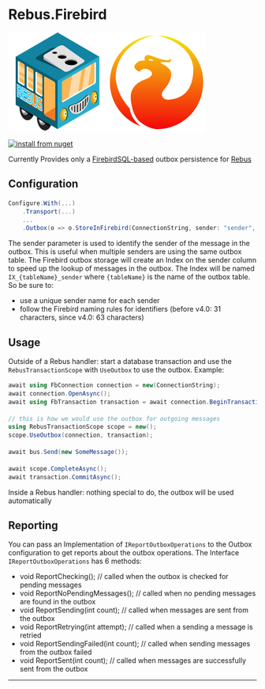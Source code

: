 # Rebus.Firebird
![](https://raw.githubusercontent.com/amroel/Rebus.Firebird/main/artwork/little_rebusbus2_copy-200x200.png)![](https://raw.githubusercontent.com/amroel/Rebus.Firebird/main/artwork/firebird-logo-200.png)

[![install from nuget](https://img.shields.io/nuget/v/Rebus.Firebird.svg?style=flat-square)](https://www.nuget.org/packages/Rebus.Firebird)

Currently Provides only a [FirebirdSQL-based](https://firebirdsql.org/) outbox persistence for [Rebus](https://github.com/rebus-org/Rebus) 

## Configuration

```csharp
Configure.With(...)
	.Transport(...)
	...
	.Outbox(o => o.StoreInFirebird(ConnectionString, sender: "sender", tableName: "rebus_oubox"))
```
The sender parameter is used to identify the sender of the message in the outbox. This is useful when multiple senders are using the same outbox table.
The Firebird outbox storage will create an Index on the sender column to speed up the lookup of messages in the outbox.
The Index will be named `IX_{tableName}_sender` where `{tableName}` is the name of the outbox table.
So be sure to:
- use a unique sender name for each sender
- follow the Firebird naming rules for identifiers (before v4.0: 31 characters, since v4.0: 63 characters)

## Usage
Outside of a Rebus handler:
start a database transaction and use the `RebusTransactionScope` with `UseOutbox` to use the outbox.
Example:

```csharp
await using FbConnection connection = new(ConnectionString);
await connection.OpenAsync();
await using FbTransaction transaction = await connection.BeginTransactionAsync();

// this is how we would use the outbox for outgoing messages
using RebusTransactionScope scope = new();
scope.UseOutbox(connection, transaction);

await bus.Send(new SomeMessage());

await scope.CompleteAsync();
await transaction.CommitAsync();
```

Inside a Rebus handler:
nothing special to do, the outbox will be used automatically

## Reporting
You can pass an Implementation of `IReportOutboxOperations` to the Outbox configuration to get reports about the outbox operations.
The Interface `IReportOutboxOperations` has 6 methods:
- void ReportChecking(); // called when the outbox is checked for pending messages
- void ReportNoPendingMessages(); // called when no pending messages are found in the outbox
- void ReportSending(int count); // called when messages are sent from the outbox
- void ReportRetrying(int attempt); // called when a sending a message is retried
- void ReportSendingFailed(int count); // called when sending messages from the outbox failed
- void ReportSent(int count); // called when messages are successfully sent from the outbox



---


